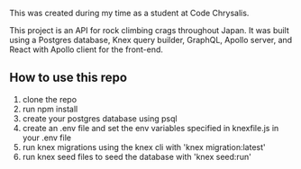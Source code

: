 This was created during my time as a student at Code Chrysalis.

This project is an API for rock climbing crags throughout Japan. It was built using a Postgres database, Knex query builder, GraphQL, Apollo server, and React with Apollo client for the front-end. 

## How to use this repo
1. clone the repo
2. run npm install
3. create your postgres database using psql
4. create an .env file and set the env variables specified in knexfile.js in your .env file
5. run knex migrations using the knex cli with 'knex migration:latest'
6. run knex seed files to seed the database with 'knex seed:run'

